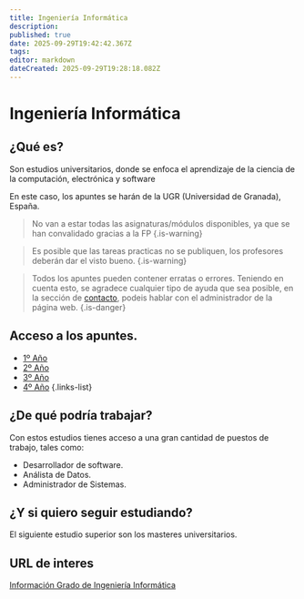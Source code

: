 ```yaml
---
title: Ingeniería Informática
description: 
published: true
date: 2025-09-29T19:42:42.367Z
tags: 
editor: markdown
dateCreated: 2025-09-29T19:28:18.082Z
---
```


# Ingeniería Informática
## ¿Qué es?
Son estudios universitarios, donde se enfoca el aprendizaje de la ciencia de la computación, electrónica y software

En este caso, los apuntes se harán de la UGR (Universidad de Granada), España.
> No van a estar todas las asignaturas/módulos disponibles, ya que se han convalidado gracias a la FP
{.is-warning}


> Es posible que las tareas practicas no se publiquen, los profesores deberán dar el visto bueno.
{.is-warning}


> Todos los apuntes pueden contener erratas o errores. Teniendo en cuenta esto, se agradece cualquier tipo de ayuda que sea posible, en la sección de [contacto](/contacto), podeis hablar con el administrador de la página web.
{.is-danger}


## Acceso a los apuntes.
- [1º Año](Primero)
- [2º Año](Segundo)
- [3º Año](Tercero)
- [4º Año](Cuarto)
  {.links-list}
## ¿De qué podría trabajar?
Con estos estudios tienes acceso a una gran cantidad de puestos de trabajo, tales como:
- Desarrollador de software.
- Análista de Datos.
- Administrador de Sistemas.

## ¿Y si quiero seguir estudiando?
El siguiente estudio superior son los masteres universitarios.

## URL de interes
[Información Grado de Ingeniería Informática](https://www.ugr.es/estudiantes/grados/grado-ingenieria-informatica)
